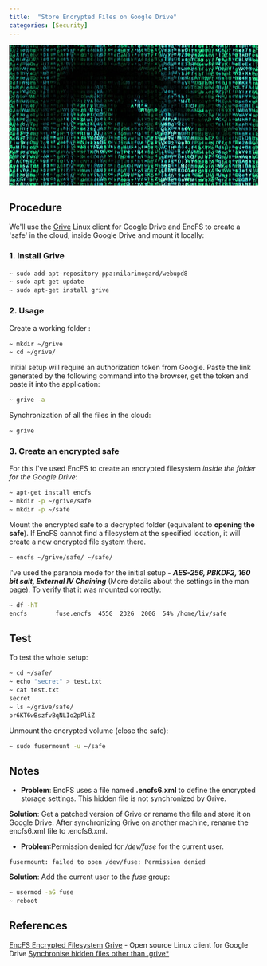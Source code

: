 ```yaml
---
title:  "Store Encrypted Files on Google Drive"
categories: [Security]
---
```


![Logo](/assets/images/EncryptionEye.jpg)

## Procedure

We'll use the [Grive](https://github.com/Grive/grive) Linux client for Google Drive and EncFS to create a 'safe' in the cloud, inside Google Drive and mount it locally:

### 1. Install Grive 
```bash
~ sudo add-apt-repository ppa:nilarimogard/webupd8
~ sudo apt-get update
~ sudo apt-get install grive
```

### 2. Usage

Create a working folder : 
```bash
~ mkdir ~/grive
~ cd ~/grive/
```

Initial setup will require an authorization token from Google. Paste the link generated by the following command into the browser, get the token and paste it into the application:
```bash
~ grive -a
```

Synchronization of all the files in the cloud: 
```bash
~ grive
```

### 3. Create an encrypted safe

For this I've used EncFS to create an encrypted filesystem _inside the folder for the Google Drive_:
```bash
~ apt-get install encfs
~ mkdir -p ~/grive/safe
~ mkdir -p ~/safe
```

Mount the encrypted safe to a decrypted folder (equivalent to **opening the safe**). If EncFS cannot find a filesystem at the specified location, it will create a new encrypted file system there.
```bash
~ encfs ~/grive/safe/ ~/safe/
```

I've used the paranoia mode for the initial setup - **_AES-256, PBKDF2, 160 bit salt, External IV Chaining_** (More details about the settings in the man page). To verify that it was mounted correctly:
```bash
~ df -hT
encfs        fuse.encfs  455G  232G  200G  54% /home/liv/safe
```

## Test

To test the whole setup: 
```bash
~ cd ~/safe/
~ echo "secret" > test.txt
~ cat test.txt
secret
~ ls ~/grive/safe/
pr6KT6wBszfvBqNLIo2pPliZ
```

Unmount the encrypted volume (close the safe): 
```bash
~ sudo fusermount -u ~/safe
```

## Notes
* **Problem**: EncFS uses a file named **.encfs6.xml** to define the encrypted storage settings. This hidden file is not synchronized by Grive. 

**Solution**: Get a patched version of Grive or rename the file and store it on Google Drive. After synchronizing Grive on another machine, rename the encfs6.xml file to .encfs6.xml.
* **Problem**:Permission denied for */dev/fuse* for the current user.

```
fusermount: failed to open /dev/fuse: Permission denied
```
**Solution**: Add the current user to the *fuse* group:

```bash
~ usermod -aG fuse 
~ reboot 
```

## References
[EncFS Encrypted Filesystem](http://www.arg0.net/encfs)
[Grive](https://github.com/Grive/grive) - Open source Linux client for Google Drive
[Synchronise hidden files other than .grive*](https://github.com/Grive/grive/issues/129)
